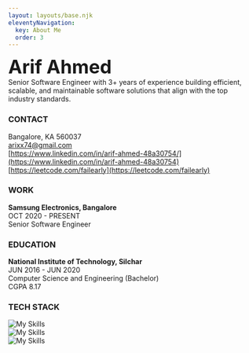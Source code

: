 ```yaml
---
layout: layouts/base.njk
eleventyNavigation:
  key: About Me
  order: 3
---
```


<span style="font-size:2.7em;">**Arif Ahmed**</span>  
Senior Software Engineer with 3+ years of experience building efficient, scalable, and maintainable software solutions that align with the top industry standards.

### **CONTACT**
Bangalore, KA 560037  
arixx74@gmail.com  
[https://www.linkedin.com/in/arif-ahmed-48a30754/](https://www.linkedin.com/in/arif-ahmed-48a30754)  
[https://leetcode.com/failearly](https://leetcode.com/failearly)  

### **WORK**
**Samsung Electronics, Bangalore**  
OCT 2020 - PRESENT  
Senior Software Engineer

### **EDUCATION**
**National Institute of Technology, Silchar**  
JUN 2016 - JUN 2020  
Computer Science and Engineering (Bachelor)  
CGPA 8.17

### **TECH STACK**
![My Skills](https://skillicons.dev/icons?i=java,python,c,cpp,bash)  
![My Skills](https://skillicons.dev/icons?i=spring,django,mysql,postgres,mongo,redis)  
![My Skills](https://skillicons.dev/icons?i=linux,docker,jenkins,git)